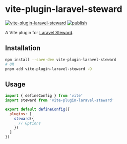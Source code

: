 # vite-plugin-laravel-steward

[![vite-plugin-laravel-steward](https://img.shields.io/npm/v/@kiwilan/vite-plugin-laravel-steward.svg?style=flat-square&color=CB3837&logo=npm&logoColor=ffffff&label=vite-plugin-laravel-steward)](https://www.npmjs.com/package/@kiwilan/vite-plugin-laravel-steward)
[![publish](https://img.shields.io/github/workflow/status/kiwilan/vite-plugin-laravel-steward/publish?style=flat-square&color=CB3837&logo=github&logoColor=ffffff&label=Publish)](https://github.com/kiwilan/vite-plugin-laravel-steward/actions)

A Vite plugin for [Laravel Steward](https://github.com/kiwilan/laravel-steward).

## Installation

```bash
npm install --save-dev vite-plugin-laravel-steward
# OR
pnpm add vite-plugin-laravel-steward -D
```

## Usage

```js
import { defineConfig } from 'vite'
import steward from 'vite-plugin-laravel-steward'

export default defineConfig({
  plugins: [
    steward({
      // Options
    })
  ]
})
```
